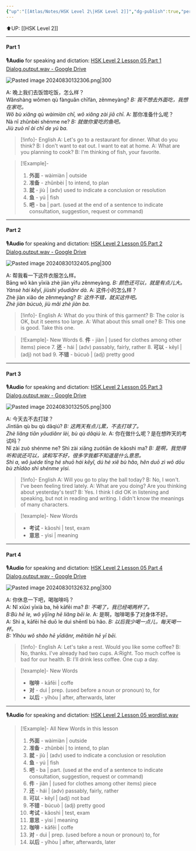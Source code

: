 ```yaml
---
{"up":"[[Atlas/Notes/HSK Level 2\|HSK Level 2]]","dg-publish":true,"permalink":"/atlas/notes/hsk-level-2-lesson-05/","dgPassFrontmatter":true}
---
```


⬆️UP: [[HSK Level 2]]

---
#### Part 1
🎙️**Audio** for speaking and dictation: [HSK Level 2 Lesson 05 Part 1 Dialog.output.wav - Google Drive](https://drive.google.com/file/d/1tvSNHiCDxqrXvsfPXkRA7zMHkNpgfwRy/view?usp=drive_link)

![Pasted image 20240830132306.png|300](/img/user/Atlas/Utility/Images/Pasted%20image%2020240830132306.png)

A: 晚上我们去饭馆吃饭，怎么样？  
Wǎnshàng wǒmen qù fànguǎn chīfàn, zěnmeyàng?
*B: 我不想去外面吃，我想在家吃。*  
*Wǒ bù xiǎng qù wàimiàn chī, wǒ xiǎng zài jiā chī.*
A: 那你准备什么呢？  
Nà nǐ zhǔnbèi shénme ne?
*B: 就做你爱吃的鱼吧。*  
*Jiù zuò nǐ ài chī de yú ba.*


> [!info]- English
A: Let's go to a restaurant for dinner. What do you think?
B: I don't want to eat out. I want to eat at home.
A: What are you planning to cook?
B: I'm thinking of fish, your favorite.

> [!Example]-
> 1. **外面** - wàimiàn | outside
> 2. **准备** - zhǔnbèi | to intend, to plan
> 3. **就** - jiù | (adv) used to indicate a conclusion or resolution
> 4. **鱼** - yú | fish
> 5. **吧** - ba | part. (used at the end of a sentence to indicate consultation, suggestion, request or command)

---
#### Part 2
🎙️**Audio** for speaking and dictation: [HSK Level 2 Lesson 05 Part 2 Dialog.output.wav - Google Drive](https://drive.google.com/file/d/14MNJKtbNPEmccIrW8v4eWaEtiqtGot_L/view?usp=drive_link)

![Pasted image 20240830132405.png|300](/img/user/Atlas/Utility/Images/Pasted%20image%2020240830132405.png)

A: 帮我看一下这件衣服怎么样。  
Bāng wǒ kàn yīxià zhè jiàn yīfu zěnmeyàng.
*B: 颜色还可以，就是有点儿大。*  
*Yánsè hái kěyǐ, jiùshì yǒudiǎnr dà.*
A: 这件小的怎么样？  
Zhè jiàn xiǎo de zěnmeyàng?
*B: 这件不错，就买这件吧。*  
*Zhè jiàn búcuò, jiù mǎi zhè jiàn ba.*


> [!info]- English
> A: What do you think of this garment?
> B: The color is OK, but it seems too large.
> A: What about this small one?
> B: This one is good. Take this one.


> [!Example]- New Words
> 6. **件** - jiàn | (used for clothes among other items) piece
> 7. **还** - hái | (adv) passably, fairly, rather
> 8. **可以** - kěyǐ | (adj) not bad
> 9. **不错** - búcuò | (adj) pretty good


---
#### Part 3
🎙️**Audio** for speaking and dictation: [HSK Level 2 Lesson 05 Part 3 Dialog.output.wav - Google Drive](https://drive.google.com/file/d/1EIz3kQRRy90pdusddfQjWdyar27UCuFK/view?usp=drive_link)

![Pasted image 20240830132505.png|300](/img/user/Atlas/Utility/Images/Pasted%20image%2020240830132505.png)

A: 今天去不去打球？  
Jīntiān qù bu qù dǎqiú?
*B: 这两天有点儿累，不去打球了。*  
*Zhè liǎng tiān yǒudiǎnr lèi, bù qù dǎqiú le.*
A: 你在做什么呢？是在想昨天的考试吗？  
Nǐ zài zuò shénme ne? Shì zài xiǎng zuótiān de kǎoshì ma?
*B: 是啊，我觉得听和说还可以，读和写不好，很多字我都不知道是什么意思。*  
*Shì a, wǒ juéde tīng hé shuō hái kěyǐ, dú hé xiě bù hǎo, hěn duō zì wǒ dōu bù zhīdào shì shénme yìsi.*

> [!info]- English
> A: Will you go to play the ball today?
> B: No, I won't. I've been feeling tired lately.
> A: What are you doing? Are you thinking about yesterday's test?
> B: Yes. I think I did OK in listening and speaking, but not in reading and writing. I didn't know the meanings of many characters.

> [!example]- New Words
> - **考试** - kǎoshì | test, exam 
> - **意思** - yìsi | meaning

---
#### Part 4
🎙️**Audio** for speaking and dictation: [HSK Level 2 Lesson 05 Part 4 Dialog.output.wav - Google Drive](https://drive.google.com/file/d/1tKtWkNWvxO_EMMEWt6Ae0reaZufOmX0Y/view?usp=drive_link)

![Pasted image 20240830132632.png|300](/img/user/Atlas/Utility/Images/Pasted%20image%2020240830132632.png)

A: 你休息一下吧，喝咖啡吗？  
A: Nǐ xiūxi yīxià ba, hē kāfēi ma?
*B: 不喝了，我已经喝两杯了。*  
*B:Bù hē le, wǒ yǐjīng hē liǎng bēi le.*
A: 是啊，咖啡喝多了对身体不好。  
A: Shì a, kāfēi hē duō le duì shēntǐ bù hǎo.
*B: 以后我少喝一点儿，每天喝一杯。*  
*B: Yǐhòu wǒ shǎo hē yīdiǎnr, měitiān hē yī bēi.*

> [!info]- English
> A: Let's take a rest. Would you like some coffee?
> B: No, thanks. I've already had two cups.
> A:Right. Too much coffee is bad for our health.
> B: I'll drink less coffee. One cup a day.

> [!example]- New Words
> - **咖啡** - kāfēi | coffe
> - **对** - duì | prep. (used before a noun or pronoun) to, for
> - **以后** - yǐhòu | after, afterwards, later

---
🎙️**Audio** for speaking and dictation: [HSK Level 2 Lesson 05 wordlist.wav](https://drive.google.com/file/d/1ZXs2Jh-f-7TTn73PZR-tYh3IAa6ABOUH/view?usp=drive_link)

> [!Example]- All New Words in this lesson
> 1. **外面** - wàimiàn | outside
> 2. **准备** - zhǔnbèi | to intend, to plan
> 3. **就** - jiù | (adv) used to indicate a conclusion or resolution
> 4. **鱼** - yú | fish
> 5. **吧** - ba | part. (used at the end of a sentence to indicate consultation, suggestion, request or command)
> 6. **件** - jiàn | (used for clothes among other items) piece
> 7. **还** - hái | (adv) passably, fairly, rather
> 8. **可以** - kěyǐ | (adj) not bad
> 9. **不错** - búcuò | (adj) pretty good
> 10. **考试** - kǎoshì | test, exam 
> 11. **意思** - yìsi | meaning
> 12. **咖啡** - kāfēi | coffe
> 13. **对** - duì | prep. (used before a noun or pronoun) to, for
> 14. **以后** - yǐhòu | after, afterwards, later


